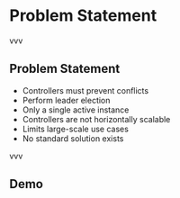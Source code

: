 # Problem Statement

vvv

## Problem Statement

- Controllers must prevent conflicts
- Perform leader election
- Only a single active instance
- Controllers are not horizontally scalable
- Limits large-scale use cases
- No standard solution exists

vvv

## Demo
